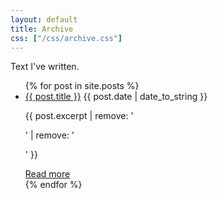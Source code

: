 ```yaml
---
layout: default
title: Archive
css: ["/css/archive.css"]
---
```


Text I've written.

<ul class="post-list">
{% for post in site.posts %}
    <li class="post-post">
      <a href="{{ post.url }}" class="post-title">{{ post.title }}</a>
      <span class="post-date">{{ post.date | date_to_string }}</span>
        <p class="post-excerpt">{{ post.excerpt | remove: '<p>' | remove: '</p>' }}</p>
        <a href="{{ post.url }}" class="post-more">Read more</a>
        </li>
{% endfor %}
</ul>
